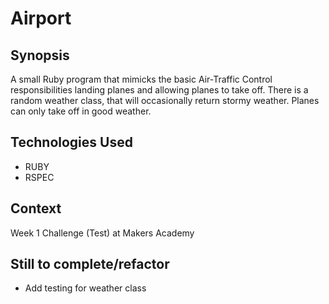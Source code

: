 Airport
=======================

## Synopsis

A small Ruby program that mimicks the basic Air-Traffic Control responsibilities landing planes and allowing planes to take off. There is a random weather class, that will occasionally return stormy weather. Planes can only take off in good weather.  

## Technologies Used

- RUBY
- RSPEC

## Context

Week 1 Challenge (Test)  at Makers Academy


## Still to complete/refactor

- Add testing for weather class

